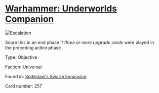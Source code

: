 # [Warhammer: Underworlds Companion](https://guidokessels.github.io/wh-underworlds)

  

![Escalation](https://warhammerunderworlds.com/wp-content/uploads/sites/6/2018/02/257_ENG.png)

Score this in an end phase if <i>three or more upgrade cards</i> were played in the preceding action phase

Type: Objective

Faction: [Universal](https://guidokessels.github.io/wh-underworlds/factions/universal.md)

Found in: [Spiteclaw's Swarm Expansion](https://guidokessels.github.io/wh-underworlds/locations/spiteclaws-swarm-expansion.md)

Card number: 257
